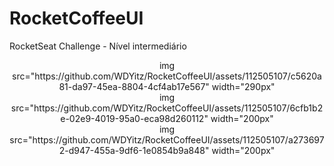 # RocketCoffeeUI
RocketSeat Challenge - Nível intermediário




<div align="center">
img src="https://github.com/WDYitz/RocketCoffeeUI/assets/112505107/c5620a81-da97-45ea-8804-4cf4ab17e567" width="290px" 
</div>
  
<div align="center">
img src="https://github.com/WDYitz/RocketCoffeeUI/assets/112505107/6cfb1b2e-02e9-4019-95a0-eca98d260112" width="200px" 
</div>
  
<div align="center">
img src="https://github.com/WDYitz/RocketCoffeeUI/assets/112505107/a2736972-d947-455a-9df6-1e0854b9a848" width="200px" 
</div>
